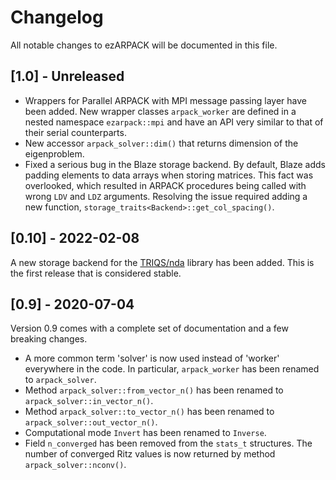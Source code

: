 # Changelog

All notable changes to ezARPACK will be documented in this file.

## [1.0] - Unreleased

* Wrappers for Parallel ARPACK with MPI message passing layer have been added.
  New wrapper classes `arpack_worker` are defined in a nested namespace
  `ezarpack::mpi` and have an API very similar to that of their serial
  counterparts.
* New accessor `arpack_solver::dim()` that returns dimension of the eigenproblem.
* Fixed a serious bug in the Blaze storage backend. By default, Blaze adds
  padding elements to data arrays when storing matrices. This fact was
  overlooked, which resulted in ARPACK procedures being called with wrong `LDV`
  and `LDZ` arguments. Resolving the issue required adding a new function,
  `storage_traits<Backend>::get_col_spacing()`.

## [0.10] - 2022-02-08

A new storage backend for the [TRIQS/nda](https://github.com/TRIQS/nda) library
has been added. This is the first release that is considered stable.

## [0.9] - 2020-07-04

Version 0.9 comes with a complete set of documentation and a few breaking
changes.

* A more common term 'solver' is now used instead of 'worker' everywhere in the
  code. In particular, `arpack_worker` has been renamed to `arpack_solver`.
* Method `arpack_solver::from_vector_n()` has been renamed to
  `arpack_solver::in_vector_n()`.
* Method `arpack_solver::to_vector_n()` has been renamed to
  `arpack_solver::out_vector_n()`.
* Computational mode `Invert` has been renamed to `Inverse`.
* Field `n_converged` has been removed from the `stats_t` structures.
  The number of converged Ritz values is now returned by method
  `arpack_solver::nconv()`.
